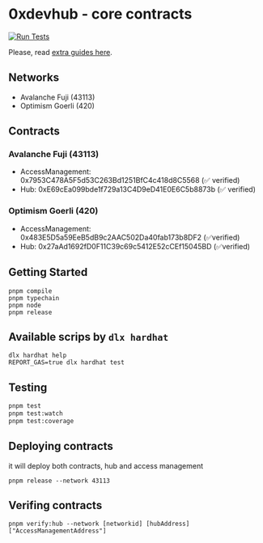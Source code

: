 # 0xdevhub - core contracts

[![Run Tests](https://github.com/0xdevhub/core-contracts/actions/workflows/tests.yml/badge.svg)](https://github.com/0xdevhub/core-contracts/actions/workflows/tests.yml)

Please, read [extra guides here](guides-examples.md).

## Networks

- Avalanche Fuji (43113)
- Optimism Goerli (420)

## Contracts

### Avalanche Fuji (43113)

- AccessManagement: 0x7953C478A5F5d53C263Bd1251BfC4c418d8C5568 (✅ verified)
- Hub: 0xE69cEa099bde1f729a13C4D9eD41E0E6C5b8873b (✅ verified)

### Optimism Goerli (420)

- AccessManagement: 0x483E5D5a59EeB5dB9c2AAC502Da40fab173b8DF2 (✅verified)
- Hub: 0x27aAd1692fD0F11C39c69c5412E52cCEf15045BD (✅verified)

## Getting Started

```shell
pnpm compile
pnpm typechain
pnpm node
pnpm release
```

## Available scrips by `dlx hardhat`

```shell
dlx hardhat help
REPORT_GAS=true dlx hardhat test
```

## Testing

```bash
pnpm test
pnpm test:watch
pnpm test:coverage
```

## Deploying contracts

it will deploy both contracts, hub and access management

```shell
pnpm release --network 43113
```

## Verifing contracts

```shell
pnpm verify:hub --network [networkid] [hubAddress] ["AccessManagementAddress"]
```
